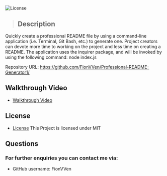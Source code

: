 # 
  ![License](https://img.shields.io/badge/License-MIT-blue.svg)
  >## Description
 Quickly create a professional README file by using a command-line application (i.e. Terminal, Git Bash, etc.) to generate one. Project creators can devote more time to working on the project and less time on creating a README.
The application uses the inquirer package, and will be invoked by using the following command:
node index.js

Repository URL: https://github.com/FionVVen/Professional-README-Generator1/
## Walkthrough Video
* [Walkthrough Video](https://user-images.githubusercontent.com/74234811/108626486-87660200-74a4-11eb-9dc2-1864e54b4d1c.mp4)


## License
* [License](#MIT)
This Project is licensed under MIT
## Questions
### For further enquiries you can contact me via:
* GitHub username: FionVVen


